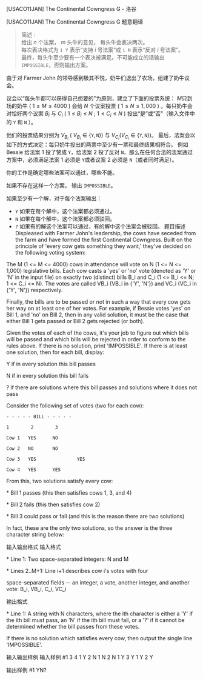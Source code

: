 



[USACO11JAN] The Continental Cowngress G - 洛谷














[USACO11JAN] The Continental Cowngress G
题意翻译
> 简述 :  
> 给出 $n$ 个法案， $m$ 头牛的意见， 每头牛会表决两次。  
>每次表决格式为 `i Y` 表示“支持 $i$ 号法案”或 `i N` 表示“反对 $i$ 号法案”。  
> 最终，每头牛至少要有一个表决被满足。不可能成立的话输出 `IMPOSSIBLE`，否则输出方案。

由于对 Farmer John 的领导感到极其不悦，奶牛们退出了农场，组建了奶牛议会。

议会以“每头牛都可以获得自己想要的”为原则，建立了下面的投票系统： $M$只到场的奶牛 ( $1\le M\le 4000$ ) 会给 $N$ 个议案投票 ( $1\le N\le 1,000$ ) 。每只奶牛会对恰好两个议案 $B_i$ 与 $C_i$ ( $1\le B_i \le N$ ; $1 \le C_i \le N$ ) 投出“是”或“否”（输入文件中的 `Y` 和 `N` ）。

他们的投票结果分别为 $V_{B_i}$ ( $V_{B_i} \in \{ \texttt{Y}, \texttt{N}\})$ 与 $V_{C_i} (V_{C_i} \in \{\texttt{Y}, \texttt{N}\})$。 最后，法案会以如下的方式决定：每只奶牛投出的两票中至少有一票和最终结果相符合。 例如 Bessie 给法案 $1$ 投了赞成 `Y`，给法案 $2$ 投了反对 `N`，那么在任何合法的法案通过方案中，必须满足法案 $1$ 必须是 `Y`或者议案 $2$ 必须是 `N`（或者同时满足）。

你的工作是确定哪些法案可以通过，哪些不能。

如果不存在这样一个方案， 输出 `IMPOSSIBLE`。

如果至少有一个解，对于每个法案输出：

 - `Y` 如果在每个解中，这个法案都必须通过。
 - `N` 如果在每个解中，这个法案都必须驳回。 
 - `?` 如果有的解这个法案可以通过，有的解中这个法案会被驳回。
题目描述
Displeased with Farmer John's leadership, the cows have seceded from the farm and have formed the first Continental Cowngress. Built on the principle of 'every cow gets something they want,' they've decided on the following voting system:

The M (1 <= M <= 4000) cows in attendance will vote on  N (1 <= N <= 1,000) legislative bills. Each cow casts a 'yes' or 'no' vote (denoted as 'Y' or 'N' in the input file) on exactly two (distinct) bills B\_i and C\_i (1 <= B\_i <= N; 1 <= C\_i <= N). The votes are called VB\_i (VB\_i in {'Y', 'N'}) and VC\_i (VC\_i in {'Y', 'N'}) respectively.

Finally, the bills are to be passed or not in such a way that every cow gets her way on at least one of her votes. For example, if Bessie votes 'yes' on Bill 1, and 'no' on Bill 2, then in any valid solution, it must be the case that either Bill 1 gets passed or Bill 2 gets rejected (or both).

Given the votes of each of the cows, it's your job to figure out which bills will be passed and which bills will be rejected in order to conform to the rules above.  If there is no solution, print 'IMPOSSIBLE'. If there is at least one solution, then for each bill, display:

Y  if in every solution this bill passes

N  if in every solution this bill fails

?  if there are solutions where this bill passes and solutions where it does not pass

Consider the following set of votes (two for each cow): 
```
- - - - - BILL - - - - -

1        2        3

Cow 1   YES      NO

Cow 2   NO       NO

Cow 3   YES               YES

Cow 4   YES      YES
```
From this, two solutions satisfy every cow:

\* Bill 1 passes (this then satisfies cows 1, 3, and 4) 

\* Bill 2 fails (this then satisfies cow 2) 

\* Bill 3 could pass or fail (and this is the reason there are two solutions) 

In fact, these are the only two solutions, so the answer is the three character string below:

输入输出格式
输入格式

\* Line 1: Two space-separated integers: N and M

\* Lines 2..M+1: Line i+1 describes cow i's votes with four

space-separated fields -- an integer, a vote, another integer, and another vote: B\_i, VB\_i, C\_i, VC\_i

输出格式

\* Line 1: A string with N characters, where the ith character is either a 'Y' if the ith bill must pass, an 'N' if the ith bill must fail, or a '?' if it cannot be determined whether the bill passes from these votes.

If there is no solution which satisfies every cow, then output the single line 'IMPOSSIBLE'.

输入输出样例
输入样例 #1
3 4 
1 Y 2 N 
1 N 2 N 
1 Y 3 Y 
1 Y 2 Y 

输出样例 #1
YN? 







